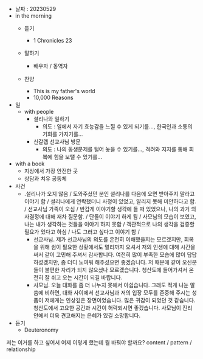 - 날짜 : 20230529
- in the morning
	- 듣기
		- 1 Chronicles 23
			
	- 말하기
		-  배우자 / 동역자 
	- 찬양
		- This is my father's world
		- 10,000 Reasons
- 일
	- with people
		- 셜리나와 일하기
			- 의도 : 일에서 자기 효능감을 느낄 수 있게 되기를..., 한국인과 소통의 기회를 가지기를...
		- 신갈렙 선교사님 방문
			- 의도 : 나의 동생문제를 털어 놓을 수 있기를..., 격려와 지지를 통해 회복에 힘을 보탤 수 있기를...
- with a book
	- 지상에서 가장 안전한 곳
	- 상담과 치유 공동체
- 사건
	- .셜리나가 오지 않음 / 도와주셨던 분인 셜리나를 다음에 오면 받아주지 말라고 이야기 함 / 셜리나에게 연락했더니 사정이 있었고, 알리지 못해 미안하다고 함. / 선교사님 가족이 오심 / 반갑게 이야기할 생각에 들 떠 있었으나, 나의 과거 의사결정에 대해 재차 질문함. / 단둘이 이야기 하게 됨 / 사모님의 모습이 보였고, 나는 내가 생각하는 것들을 이야기 하지 못함 / 객관적으로 나의 생각을 검증할 필요가 있다고 하심 / 나도 그러고 싶다고 이야기 함 / 
		- 선교사님. 제가 선교사님의 의도를 온전히 이해했을지는 모르겠지만, 회복을 위해 쉼이 필요한 상황에서도 멀리까지 오셔서 저의 인생에 대해 시간을 써서 같이 고민해 주셔서 감사합니다. 여전히 많이 부족한 모습에 많이 답답하셨겠지만, 좀 더디 노여워 해주셨으면 좋겠습니다. 저 때문에 같이 오신분들이 불편한 자리가 되지 않으셨나 모르겠습니다. 청산도에 들어가셔서 온전히 잘 쉬고 오는 시간이 되길 바랍니다.
		- 사모님. 오늘 대화를 좀 더 나누지 못해서 아쉽습니다. 그래도 적게 나눈 말씀에 비하면, 대화 사이에서 선교사님과 저의 입장 모두를 존중해 주시는 성품이 저에게는 인상깊은 장면이었습니다. 많은 귀감이 되었던 것 같습니다. 청산도에서 고요한 공간과 시간이 허락되시면 좋겠습니다. 사모님이 진리 안에서 더욱 견고해지는 은혜가 있길 소망합니다.
- 듣기
	- Deuteronomy 


저는 이거를 하고 싶어서 어제 이렇게 했는데 뭘 바꿔야 할까요?
content / pattern / relationship